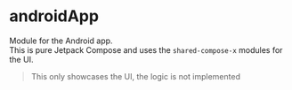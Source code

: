 # androidApp
Module for the Android app.  
This is pure Jetpack Compose and uses the `shared-compose-x` modules for the UI.  

> This only showcases the UI, the logic is not implemented